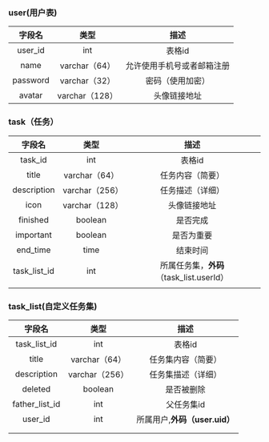 ### user(用户表)

|  字段名  |      类型      |            描述            |
| :------: | :------------: | :------------------------: |
| user_id  |      int       |           表格id           |
|   name   | varchar（64）  | 允许使用手机号或者邮箱注册 |
| password | varchar（32）  |      密码（使用加密）      |
|  avatar  | varchar（128） |        头像链接地址        |

### task（任务）

|    字段名    |      类型      |                   描述                   |
| :----------: | :------------: | :--------------------------------------: |
|   task_id    |      int       |                  表格id                  |
|    title     | varchar（64）  |             任务内容（简要）             |
| description  | varchar（256） |             任务描述（详细）             |
|     icon     | varchar（128） |               头像链接地址               |
|   finished   |    boolean     |                 是否完成                 |
|  important   |    boolean     |                是否为重要                |
|   end_time   |      time      |                 结束时间                 |
| task_list_id |      int       | 所属任务集，**外码**（task_list.userId） |
|              |                |                                          |



### task_list(自定义任务集)

|     字段名     |      类型      |             描述              |
| :------------: | :------------: | :---------------------------: |
|  task_list_id  |      int       |            表格id             |
|     title      | varchar（64）  |      任务集内容（简要）       |
|  description   | varchar（256） |      任务集描述（详细）       |
|    deleted     |    boolean     |          是否被删除           |
| father_list_id |      int       |          父任务集id           |
|    user_id     |      int       | 所属用户,**外码（user.uid）** |
|                |                |                               |
|                |                |                               |


